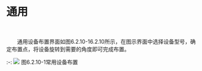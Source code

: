# 通用
<br/>

&emsp;&emsp;通用设备布置界面如图6.2.10\-16.2.10所示，在图示界面中选择设备型号，确定布置点，将设备旋转到需要的角度即可完成布置。
<br/>

:-: ![](images/278.png)
图6.2.10\-1常用设备布置